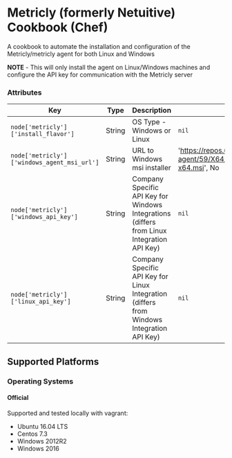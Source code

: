 Metricly (formerly Netuitive) Cookbook (Chef)
=============================================

A cookbook to automate the installation and configuration of the Metricly/metricly agent for both Linux and Windows

**NOTE** - This will only install the agent on Linux/Windows machines and configure the API key
for communication with the Metricly server

### Attributes

| Key | Type | Description | Default | Required |
|-----|------|-------------|---------|----------|
| `node['metricly']['install_flavor']` | String | OS Type - Windows or Linux | `nil`| Yes |
| `node['metricly']['windows_agent_msi_url']` | String | URL to Windows msi installer |  'https://repos.uat.netuitive.com/windows-agent/59/X64/Release/CollectdWin-x64.msi', No |
| `node['metricly']['windows_api_key']` | String | Company Specific API Key for Windows Integrations (differs from Linux Integration API Key) | `nil`| Yes |
| `node['metricly']['linux_api_key']` | String | Company Specific API Key for Linux Integration (differs from Windows Integration API Key) | `nil`| Yes |

Supported Platforms
--------------------

### Operating Systems

#### Official
Supported and tested locally with vagrant:
- Ubuntu 16.04 LTS
- Centos 7.3
- Windows 2012R2
- Windows 2016
